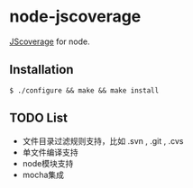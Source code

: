 # node-jscoverage

   [JScoverage](http://siliconforks.com/jscoverage/) for node.

## Installation

    $ ./configure && make && make install
    
## TODO List

* 文件目录过滤规则支持，比如 .svn , .git , .cvs
* 单文件编译支持
* node模块支持
* mocha集成


